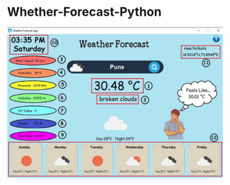 # Whether-Forecast-Python
![alt text](https://github.com/THUNDERANKUSH/Whether-Forecast-Python/blob/main/266371962-457b0505-55a0-4a25-8c4f-7bf6304465d3.png)
